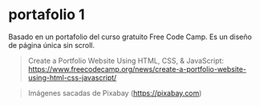 # portafolio 1

Basado en un portafolio del curso gratuito Free Code Camp. Es un diseño de página única sin scroll.

> Create a Portfolio Website Using HTML, CSS, & JavaScript:
https://www.freecodecamp.org/news/create-a-portfolio-website-using-html-css-javascript/

> Imágenes sacadas de Pixabay (https://pixabay.com)
